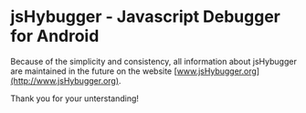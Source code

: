jsHybugger - Javascript Debugger for Android 
============================================

Because of the simplicity and consistency, all information about jsHybugger are maintained in the future on the website [www.jsHybugger.org](http://www.jsHybugger.org).

Thank you for your unterstanding!
